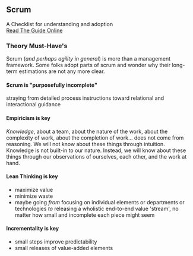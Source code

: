 ## Scrum

A Checklist for understanding and adoption  
[Read The Guide Online](https://scrumguides.org/scrum-guide.html)

### Theory Must-Have's

Scrum (_and perhaps agility in general_) is more than a management framework. Some folks adopt parts of scrum and wonder why their long-term estimations are not any more clear.

#### Scrum is "purposefully incomplete"

straying from detailed process instructions toward relational and interactional guidance

#### **Empiricism** is key

_Knowledge_, about a team, about the nature of the work, about the complexity of work, about the completion of work... does not come from reasoning. We will not know about these things through intuition. Knowledge is not built-in to our nature. Instead, we will know about these things through our observations of ourselves, each other, and the work at hand.

#### **Lean Thinking** is key

- maximize value
- minimize waste
- maybe going _from_ focusing on individual elements or departments or technologies _to_ releasing a wholistic end-to-end value 'stream', no matter how small and incomplete each piece might seem

#### **Incrementality** is key

- small steps improve predictability
- small releases of value-added elements
